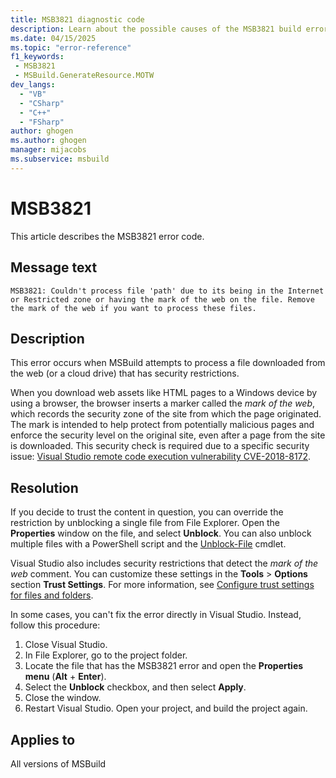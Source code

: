 ```yaml
---
title: MSB3821 diagnostic code
description: Learn about the possible causes of the MSB3821 build error and get troubleshooting tips.
ms.date: 04/15/2025
ms.topic: "error-reference"
f1_keywords:
 - MSB3821
 - MSBuild.GenerateResource.MOTW
dev_langs:
  - "VB"
  - "CSharp"
  - "C++"
  - "FSharp"
author: ghogen
ms.author: ghogen
manager: mijacobs
ms.subservice: msbuild
---
```

# MSB3821

This article describes the MSB3821 error code.

## Message text

`MSB3821: Couldn't process file 'path' due to its being in the Internet or Restricted zone or having the mark of the web on the file.
Remove the mark of the web if you want to process these files.`

## Description

This error occurs when MSBuild attempts to process a file downloaded from the web (or a cloud drive) that has security restrictions.

When you download web assets like HTML pages to a Windows device by using a browser, the browser inserts a marker called the *mark of the web*, which records the security zone of the site from which the page originated. The mark is intended to help protect from potentially malicious pages and enforce the security level on the original site, even after a page from the site is downloaded. This security check is required due to a specific security issue: [Visual Studio remote code execution vulnerability CVE-2018-8172](https://msrc.microsoft.com/update-guide/vulnerability/CVE-2018-8172).

## Resolution

If you decide to trust the content in question, you can override the restriction by unblocking a single file from File Explorer. Open the **Properties** window on the file, and select **Unblock**. You can also unblock multiple files with a PowerShell script and the [Unblock-File](/powershell/module/microsoft.powershell.utility/unblock-file) cmdlet.

Visual Studio also includes security restrictions that detect the *mark of the web* comment. You can customize these settings in the **Tools** > **Options** section **Trust Settings**. For more information, see [Configure trust settings for files and folders](../../ide/reference/trust-settings.md).

In some cases, you can't fix the error directly in Visual Studio. Instead, follow this procedure:

1. Close Visual Studio.
1. In File Explorer, go to the project folder.
1. Locate the file that has the MSB3821 error and open the **Properties menu** (**Alt** + **Enter**).
1. Select the **Unblock** checkbox, and then select **Apply**.
1. Close the window.
1. Restart Visual Studio. Open your project, and build the project again.

## Applies to

All versions of MSBuild